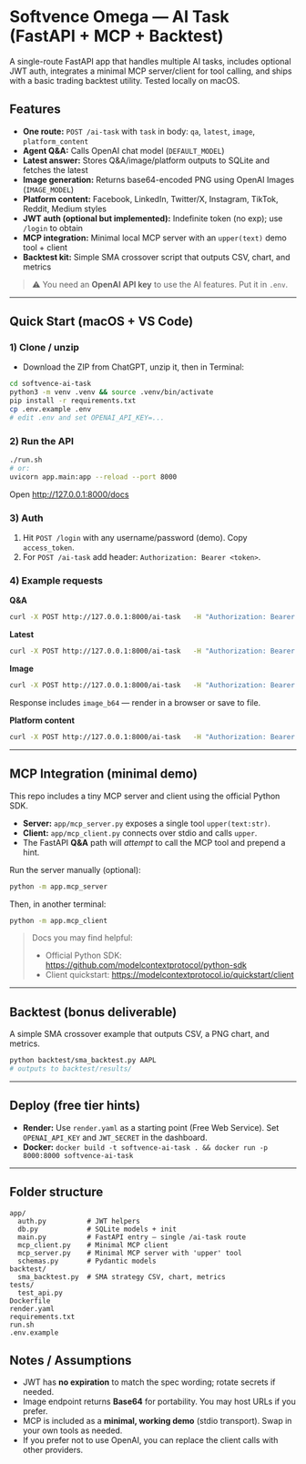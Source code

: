 # Softvence Omega — AI Task (FastAPI + MCP + Backtest)

A single-route FastAPI app that handles multiple AI tasks, includes optional JWT auth, integrates a minimal MCP server/client for tool calling, and ships with a basic trading backtest utility. Tested locally on macOS.

## Features
- **One route:** `POST /ai-task` with `task` in body: `qa`, `latest`, `image`, `platform_content`
- **Agent Q&A:** Calls OpenAI chat model (`DEFAULT_MODEL`)
- **Latest answer:** Stores Q&A/image/platform outputs to SQLite and fetches the latest
- **Image generation:** Returns base64-encoded PNG using OpenAI Images (`IMAGE_MODEL`)
- **Platform content:** Facebook, LinkedIn, Twitter/X, Instagram, TikTok, Reddit, Medium styles
- **JWT auth (optional but implemented):** Indefinite token (no exp); use `/login` to obtain
- **MCP integration:** Minimal local MCP server with an `upper(text)` demo tool + client
- **Backtest kit:** Simple SMA crossover script that outputs CSV, chart, and metrics

> ⚠️ You need an **OpenAI API key** to use the AI features. Put it in `.env`.

---

## Quick Start (macOS + VS Code)

### 1) Clone / unzip
- Download the ZIP from ChatGPT, unzip it, then in Terminal:
```bash
cd softvence-ai-task
python3 -m venv .venv && source .venv/bin/activate
pip install -r requirements.txt
cp .env.example .env
# edit .env and set OPENAI_API_KEY=...
```

### 2) Run the API
```bash
./run.sh
# or:
uvicorn app.main:app --reload --port 8000
```
Open http://127.0.0.1:8000/docs

### 3) Auth
1. Hit `POST /login` with any username/password (demo). Copy `access_token`.
2. For `POST /ai-task` add header: `Authorization: Bearer <token>`.

### 4) Example requests
**Q&A**
```bash
curl -X POST http://127.0.0.1:8000/ai-task   -H "Authorization: Bearer TOKEN" -H "Content-Type: application/json"   -d '{"task":"qa","prompt":"What is MCP in one sentence?"}'
```

**Latest**
```bash
curl -X POST http://127.0.0.1:8000/ai-task   -H "Authorization: Bearer TOKEN" -H "Content-Type: application/json"   -d '{"task":"latest"}'
```

**Image**
```bash
curl -X POST http://127.0.0.1:8000/ai-task   -H "Authorization: Bearer TOKEN" -H "Content-Type: application/json"   -d '{"task":"image","prompt":"A minimalist robot mascot, vector style"}'
```
Response includes `image_b64` — render in a browser or save to file.

**Platform content**
```bash
curl -X POST http://127.0.0.1:8000/ai-task   -H "Authorization: Bearer TOKEN" -H "Content-Type: application/json"   -d '{"task":"platform_content","platform":"linkedin","prompt":"Announce our new AI trading API beta"}'
```

---

## MCP Integration (minimal demo)

This repo includes a tiny MCP server and client using the official Python SDK.

- **Server:** `app/mcp_server.py` exposes a single tool `upper(text:str)`.
- **Client:** `app/mcp_client.py` connects over stdio and calls `upper`.
- The FastAPI **Q&A** path will *attempt* to call the MCP tool and prepend a hint.

Run the server manually (optional):
```bash
python -m app.mcp_server
```
Then, in another terminal:
```bash
python -m app.mcp_client
```

> Docs you may find helpful:
> - Official Python SDK: https://github.com/modelcontextprotocol/python-sdk
> - Client quickstart: https://modelcontextprotocol.io/quickstart/client

---

## Backtest (bonus deliverable)

A simple SMA crossover example that outputs CSV, a PNG chart, and metrics.
```bash
python backtest/sma_backtest.py AAPL
# outputs to backtest/results/
```

---

## Deploy (free tier hints)

- **Render:** Use `render.yaml` as a starting point (Free Web Service). Set `OPENAI_API_KEY` and `JWT_SECRET` in the dashboard.
- **Docker:** `docker build -t softvence-ai-task . && docker run -p 8000:8000 softvence-ai-task`

---

## Folder structure
```
app/
  auth.py          # JWT helpers
  db.py            # SQLite models + init
  main.py          # FastAPI entry — single /ai-task route
  mcp_client.py    # Minimal MCP client
  mcp_server.py    # Minimal MCP server with 'upper' tool
  schemas.py       # Pydantic models
backtest/
  sma_backtest.py  # SMA strategy CSV, chart, metrics
tests/
  test_api.py
Dockerfile
render.yaml
requirements.txt
run.sh
.env.example
```

## Notes / Assumptions
- JWT has **no expiration** to match the spec wording; rotate secrets if needed.
- Image endpoint returns **Base64** for portability. You may host URLs if you prefer.
- MCP is included as a **minimal, working demo** (stdio transport). Swap in your own tools as needed.
- If you prefer not to use OpenAI, you can replace the client calls with other providers.
